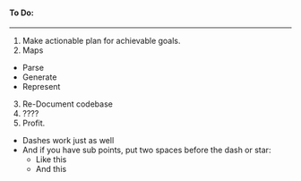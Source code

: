 #### To Do:
------

1. Make actionable plan for achievable goals.
2. Maps
  - Parse
  - Generate
  - Represent

3. Re-Document codebase
4. ????
5. Profit. 

- Dashes work just as well
- And if you have sub points, put two spaces before the dash or star:
  - Like this
  - And this
